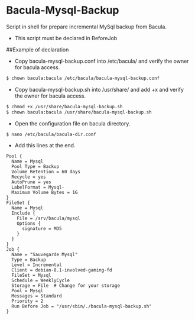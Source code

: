 # Bacula-Mysql-Backup
Script in shell for prepare incremental MySql backup from Bacula.

- This script must be declared in BeforeJob

##Example of declaration

- Copy bacula-mysql-backup.conf into /etc/bacula/ and verify the owner for bacula access.

```sh
$ chown bacula:bacula /etc/bacula/bacula-mysql-backup.conf
```

- Copy bacula-mysql-backup.sh into /usr/share/ and add +x and verify the owner for bacula access.

```sh
$ chmod +x /usr/share/bacula-mysql-backup.sh
$ chown bacula:bacula /usr/share/bacula-mysql-backup.sh
```

- Open the configuration file on bacula directory.

```sh
$ nano /etc/bacula/bacula-dir.conf
```

- Add this lines at the end.

```
Pool {
  Name = Mysql
  Pool Type = Backup
  Volume Retention = 60 days
  Recycle = yes
  AutoPrune = yes
  LabelFormat = Mysql-
  Maximum Volume Bytes = 1G
}
FileSet {
  Name = Mysql
  Include {
    File = /srv/bacula/mysql
    Options {
      signature = MD5
    }
  }
}
Job {
  Name = "Sauvegarde Mysql"
  Type = Backup
  Level = Incremental
  Client = debian-8.1-involved-gaming-fd
  FileSet = Mysql
  Schedule = WeeklyCycle
  Storage = File  # Change for your storage
  Pool = Mysql
  Messages = Standard
  Priority = 2
  Run Before Job = "/usr/sbin/./bacula-mysql-backup.sh"
}
```
